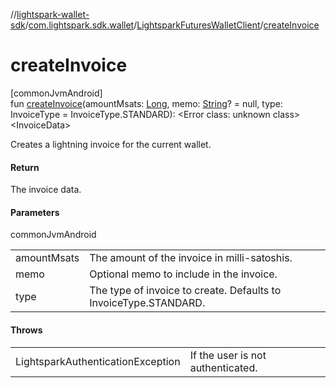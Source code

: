 //[lightspark-wallet-sdk](../../../index.md)/[com.lightspark.sdk.wallet](../index.md)/[LightsparkFuturesWalletClient](index.md)/[createInvoice](create-invoice.md)

# createInvoice

[commonJvmAndroid]\
fun [createInvoice](create-invoice.md)(amountMsats: [Long](https://kotlinlang.org/api/latest/jvm/stdlib/kotlin/-long/index.html), memo: [String](https://kotlinlang.org/api/latest/jvm/stdlib/kotlin/-string/index.html)? = null, type: InvoiceType = InvoiceType.STANDARD): &lt;Error class: unknown class&gt;&lt;InvoiceData&gt;

Creates a lightning invoice for the current wallet.

#### Return

The invoice data.

#### Parameters

commonJvmAndroid

| | |
|---|---|
| amountMsats | The amount of the invoice in milli-satoshis. |
| memo | Optional memo to include in the invoice. |
| type | The type of invoice to create. Defaults to InvoiceType.STANDARD. |

#### Throws

| | |
|---|---|
| LightsparkAuthenticationException | If the user is not authenticated. |
